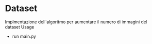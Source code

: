 # Dataset
Implmentazione dell'algoritmo per aumentare il numero di immagini del dataset
Usage
- run main.py
